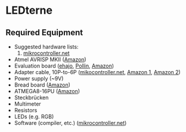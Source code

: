 # LEDterne

## Required Equipment

- Suggested hardware lists:
	1. [mikrocontroller.net][0]
- Atmel AVRISP MKII ([Amazon][1])
- Evaluation board ([ehajo][2], [Pollin][3], [Amazon][4])
- Adapter cable, 10P-to-6P ([mikocontroller.net][7], [Amazon 1][5], [Amazon 2][6])
- Power supply (~9V)
- Bread board ([Amazon][8])
- ATMEGA8-16PU ([Amazon][9])
- Steckbrücken 
- Multimeter
- Resistors
- LEDs (e.g. RGB)
- Software (compiler, etc.) ([mikrocontroller.net][20])

[0]: http://www.mikrocontroller.net/articles/AVR-Tutorial:_Equipment
[1]: http://www.amazon.de/Atmel-Programmer-ATMEL-AVR-ISP-MKII/dp/B00CASCN2S
[2]: http://www.ehajo.de/ateval-atmel-evaluationboard.html 
[3]: http://www.pollin.de/shop/dt/NTI5OTgxOTk-/Bausaetze_Module/Entwicklerboards/ATMEL_Evaluations_Board_V2_0_1_Fertigmodul.html
[4]: http://www.amazon.de/Atmel-Fertiggerät-Atmel-Evaluations-Board-V2-0/dp/B004BMJZ0O
[5]: http://www.amazon.de/Convert-Standard-Adapter-STK500-AVRISP/dp/B00P783JIU
[6]: http://www.amazon.de/Adapter-Kit-10polig-Atmel-Programmer/dp/B004D2TFYI
[7]: http://www.mikrocontroller.net/articles/AVR_In_System_Programmer#ISP
[8]: http://www.amazon.de/Steckbrett-Breadboard-Experimentierboard-Steckplatine-Kontakte/dp/B009P04XWW
[9]: http://www.amazon.de/ATMEGA8-16PU-Atmel-Microcontroller-MEGA-DIP-28/dp/9827046934
[20]: http://www.mikrocontroller.net/articles/AVR_und_Linux
